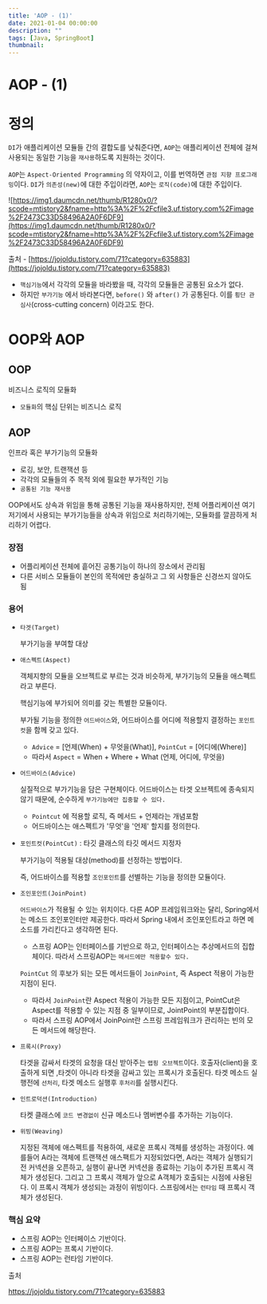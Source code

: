 ```yaml
---
title: 'AOP - (1)'
date: 2021-01-04 00:00:00
description: ""
tags: [Java, SpringBoot]
thumbnail: 
---   
```


# AOP - (1)

# 정의

`DI`가 애플리케이션 모듈들 간의 결합도를 낮춰준다면, `AOP`는 애플리케이션 전체에 걸쳐 사용되는 동일한 기능을 `재사용`하도록 지원하는 것이다.

`AOP`는 `Aspect-Oriented Programming` 의 약자이고, 이를 번역하면 `관점 지향 프로그래밍`이다. `DI`가    `의존성(new)`에 대한 주입이라면, `AOP`는 `로직(code)`에 대한 주입이다.

![https://img1.daumcdn.net/thumb/R1280x0/?scode=mtistory2&fname=http%3A%2F%2Fcfile3.uf.tistory.com%2Fimage%2F2473C33D58496A2A0F6DF9](https://img1.daumcdn.net/thumb/R1280x0/?scode=mtistory2&fname=http%3A%2F%2Fcfile3.uf.tistory.com%2Fimage%2F2473C33D58496A2A0F6DF9)

출처 - [https://jojoldu.tistory.com/71?category=635883](https://jojoldu.tistory.com/71?category=635883)

- `핵심기능`에서 각각의 모듈을 바라봤을 때, 각각의 모듈들은 공통된 요소가 없다.
- 하지만 `부가기능` 에서 바라본다면, `before()` 와 `after()` 가 공통된다. 이를 `횡단 관심사`(cross-cutting concern) 이라고도 한다.

# OOP와 AOP

## OOP

비즈니스 로직의 모듈화

- `모듈화`의 핵심 단위는 비즈니스 로직

## AOP

인프라 혹은 부가기능의 모듈화

- 로깅, 보안, 트랜잭션 등
- 각각의 모듈들의 주 목적 외에 필요한 부가적인 기능
- `공통된 기능 재사용`

OOP에서도 상속과 위임을 통해 공통된 기능을 재사용하지만, 전체 어플리케이션 여기저기에서 사용되는 부가기능들을 상속과 위임으로 처리하기에는, 모듈화를 깔끔하게 처리하기 어렵다.

### 장점

- 어플리케이션 전체에 흩어진 공통기능이 하나의 장소에서 관리됨
- 다른 서비스 모듈들이 본인의 목적에만 충실하고 그 외 사항들은 신경쓰지 않아도 됨

### 용어

- `타겟(Target)`

    부가기능을 부여할 대상

- `애스펙트(Aspect)`

    객체지향의 모듈을 오브젝트로 부르는 것과 비슷하게, 부가기능의 모듈을 애스펙트라고 부른다.

    핵심기능에 부가되어 의미를 갖는 특별한 모듈이다.

    부가될 기능을 정의한 `어드바이스`와, 어드바이스를 어디에 적용할지 결정하는 `포인트컷`을 함께 갖고 있다.

    - `Advice` = [언제(When) + 무엇을(What)], `PointCut` = [어디에(Where)]
    - 따라서 `Aspect` = When + Where + What (언제, 어디에, 무엇을)
- `어드바이스(Advice)`

    실질적으로 부가기능을 담은 구현체이다. 어드바이스는 타겟 오브젝트에 종속되지 않기 때문에, 순수하게 `부가기능에만 집중할 수 있다.`

    - `Pointcut` 에 적용할 로직, 즉 메서드 + 언제라는 개념포함
    - 어드바이스는 애스펙트가 '무엇'을 '언제' 할지를 정의한다.
- `포인트컷(PointCut)` : 타깃 클래스의 타깃 메서드 지정자

    부가기능이 적용될 대상(method)를 선정하는 방법이다.

    즉, 어드바이스를 적용할 `조인포인트`를 선별하는 기능을 정의한 모듈이다.

- `조인포인트(JoinPoint)`

    `어드바이스`가 적용될 수 있는 위치이다. 다른 AOP 프레임워크와는 달리, Spring에서는 메소드 조인포인터만 제공한다. 따라서 Spring 내에서 조인포인트라고 하면 메소드를 가리킨다고 생각하면 된다.

    - 스프링 AOP는 인터페이스를 기반으로 하고, 인터페이스는 추상메서드의 집합체이다. 따라서 스프링AOP는 `메서드에만 적용할수 있다.`

    `PointCut` 의 후보가 되는 모든 메서드들이 `JoinPoint`, 즉 Aspect 적용이 가능한 지점이 된다.

    - 따라서 `JoinPoint`란 Aspect 적용이 가능한 모든 지점이고, PointCut은 Aspect를 적용할 수 있는 지점 중 일부이므로, JointPoint의 부분집합이다.
    - 따라서 스프링 AOP에서 JoinPoint란 스프링 프레임워크가 관리하는 빈의 모든 메서드에 해당한다.
- `프록시(Proxy)`

    타겟을 감싸서 타겟의 요청을 대신 받아주는 `랩핑 오브젝트`이다. 호출자(client)을 호출하게 되면 ,타겟이 아니라 타겟을 감싸고 있는 프록시가 호출된다. 타겟 메소드 실행전에 `선처리`, 타겟 메소드 실행후 `후처리`를 실행시킨다.

- `인트로덕션(Introduction)`

    타켓 클래스에 `코드 변경없이` 신규 메소드나 멤버변수를 추가하는 기능이다.

- `위빙(Weaving)`

    지정된 객체에 애스펙트를 적용하여, 새로운 프록시 객체를 생성하는 과정이다. 예를들어 A라는 객체에 트랜잭션 애스팩트가 지정되었다면, A라는 객체가 실행되기 전 커넥션을 오픈하고, 실행이 끝나면 커넥션을 종료하는 기능이 추가된 프록시 객체가 생성된다. 그리고 그 프록시 객체가 앞으로 A객체가 호출되는 시점에 사용된다. 이 프록시 객체가 생성되는 과정이 위빙이다. 스프링에서는 `런타임` 때 프록시 객체가 생성된다.

### 핵심 요약

- 스프링 AOP는 인터페이스 기반이다.
- 스프링 AOP는 프록시 기반이다.
- 스프링 AOP는 런타임 기반이다.



출처

https://jojoldu.tistory.com/71?category=635883